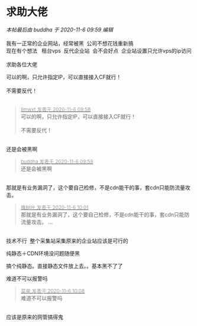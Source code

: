 # 求助大佬


<i class="pstatus"> 本帖最后由 buddha 于 2020-11-6 09:59 编辑 </i><br />
<br />
我有一正常的企业网站，经常被黑&nbsp;&nbsp;公司不想花钱重新搞<br />
现在有个想法&nbsp; &nbsp;租台vps&nbsp;&nbsp;反代企业站&nbsp;&nbsp;会不会好点&nbsp;&nbsp;企业站设置只允许vps的ip访问<br />
<br />
求助各位大佬

可以的啊，只允许指定IP，可以直接接入CF就行！<br />
<br />
不需要反代！<br />
<br />
<img src="static/image/smiley/default/lol.gif" smilieid="12" border="0" alt="" /><img src="static/image/smiley/default/lol.gif" smilieid="12" border="0" alt="" /><img src="static/image/smiley/default/lol.gif" smilieid="12" border="0" alt="" />

<div class="quote"><blockquote><font size="2"><a href="https://www.hostloc.com/forum.php?mod=redirect&amp;goto=findpost&amp;pid=9410456&amp;ptid=763118" target="_blank"><font color="#999999">llmwxt 发表于 2020-11-6 09:58</font></a></font><br />
可以的啊，只允许指定IP，可以直接接入CF就行！<br />
<br />
不需要反代！</blockquote></div><br />
还是会被黑啊

<div class="quote"><blockquote><font size="2"><a href="https://www.hostloc.com/forum.php?mod=redirect&amp;goto=findpost&amp;pid=9410458&amp;ptid=763118" target="_blank"><font color="#999999">buddha 发表于 2020-11-6 09:59</font></a></font><br />
还是会被黑啊</blockquote></div><br />
那就是有业务漏洞了，这个要自己检修，不是cdn能干的事，套cdn只能防流量攻击。

<div class="quote"><blockquote><font size="2"><a href="https://www.hostloc.com/forum.php?mod=redirect&amp;goto=findpost&amp;pid=9410477&amp;ptid=763118" target="_blank"><font color="#999999">橡树叶 发表于 2020-11-6 10:01</font></a></font><br />
那就是有业务漏洞了，这个要自己检修，不是cdn能干的事，套cdn只能防流量攻击。 ...</blockquote></div><br />
技术不行<img src="static/image/smiley/default/lol.gif" smilieid="12" border="0" alt="" />&nbsp;&nbsp;整个采集站采集原来的企业站应该是可行的

纯静态＋CDN环境没问题随便黑<img src="static/image/smiley/default/lol.gif" smilieid="12" border="0" alt="" />

搞个纯静态。直接静态文件放上去。。基本黑不了了

难道不可以报警吗

<div class="quote"><blockquote><font size="2"><a href="https://www.hostloc.com/forum.php?mod=redirect&amp;goto=findpost&amp;pid=9410544&amp;ptid=763118" target="_blank"><font color="#999999">菜单 发表于 2020-11-6 10:08</font></a></font><br />
难道不可以报警吗</blockquote></div><br />
应该是原来的网管搞得鬼<img src="static/image/smiley/coolmonkey/09.gif" smilieid="67" border="0" alt="" />
